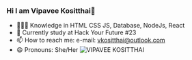 ### Hi I am Vipavee Kositthai👋

- 👩🏽‍💻 Knowledge in HTML CSS JS, Database, NodeJs, React
- 📖 Currently study at Hack Your Future #23
- 📫 How to reach me: e-mail: vkositthai@outlook.com
- 😄 Pronouns: She/Her
![VIPAVEE KOSITTHAI](https://user-images.githubusercontent.com/94117213/233215110-6d574f2a-a938-455f-933d-1d81fb1785ef.png)
